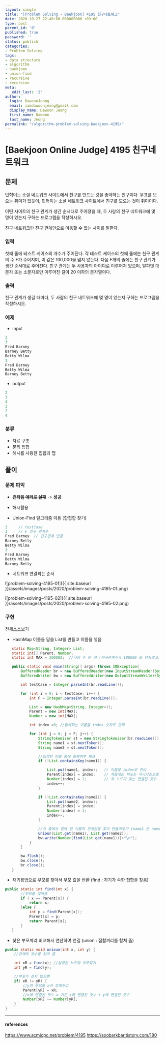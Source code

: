 ```yaml
---
layout: single
title: "[Problem Solving - Baekjoon] 4195 친구네트워크"
date: 2020-10-27 22:40:00.000000000 +09:00
type: post
parent_id: '0'
published: true
password: ''
status: publish
categories:
- Problem Solving
tags:
- data structure
- algorithm
- baekjoon
- union-find
- recursive
- recursion
meta:
  _edit_last: '2'
author:
  login: DawoonJeong
  email: iamdawoonjeong@gmail.com
  display_name: Dawoon Jeong
  first_name: Dawoon
  last_name: Jeong
permalink: "/algorithm-problem-solving-baekjoon-4195/"
---
```

# [Baekjoon Online Judge] 4195 친구네트워크

## 문제
민혁이는 소셜 네트워크 사이트에서 친구를 만드는 것을 좋아하는 친구이다. 우표를 모으는 취미가 있듯이, 민혁이는 소셜 네트워크 사이트에서 친구를 모으는 것이 취미이다.

어떤 사이트의 친구 관계가 생긴 순서대로 주어졌을 때, 두 사람의 친구 네트워크에 몇 명이 있는지 구하는 프로그램을 작성하시오.

친구 네트워크란 친구 관계만으로 이동할 수 있는 사이를 말한다.

### 입력
첫째 줄에 테스트 케이스의 개수가 주어진다. 각 테스트 케이스의 첫째 줄에는 친구 관계의 수 F가 주어지며, 이 값은 100,000을 넘지 않는다. 다음 F개의 줄에는 친구 관계가 생긴 순서대로 주어진다. 친구 관계는 두 사용자의 아이디로 이루어져 있으며, 알파벳 대문자 또는 소문자로만 이루어진 길이 20 이하의 문자열이다.

### 출력
친구 관계가 생길 때마다, 두 사람의 친구 네트워크에 몇 명이 있는지 구하는 프로그램을 작성하시오.

### 예제
- input

```java
2
3
Fred Barney
Barney Betty
Betty Wilma
3
Fred Barney
Betty Wilma
Barney Betty
```

- output

```java
2
3
4
2
2
4
```

### 분류
- 자료 구조
- 분리 집합
- 해시를 사용한 집합과 맵

## 풀이

### 문제 파악
- ~~**런타임 에러로 실패**~~ -> **성공**

- 해시활용
- Union-Find 알고리즘 이용 (합집합 찾기)

```java
2     // testCase
3     // F 친구 관계수
Fred Barney  // 친구관계 연결
Barney Betty
Betty Wilma
3
Fred Barney
Betty Wilma
Barney Betty
```

- 네트워크 연결되는 순서

![problem-solving-4195-01]({{ site.baseurl }}/assets/images/posts/2020/problem-solving-4195-01.png)


![problem-solving-4195-02]({{ site.baseurl }}/assets/images/posts/2020/problem-solving-4195-02.png)



### 구현

[전체소스보기](https://github.com/iamdawoonjeong/java-datastructure-algorithm/blob/master/java-algorithm-problem-solving/src/baekjoon/problem4195/Main.java)

- HashMap 이름을 담을 List를 만들고 이름을 넣음

```java
   static Map<String, Integer> List;
   static int[] Parent, Number;
   static int MAX = 200002;  //사람 수 만 큼 (친구관계수가 100000 을 넘지않고, 한줄에 2명씩들어가서 최대값 잡아줌)

   public static void main(String[] args) throws IOException{
       BufferedReader br = new BufferedReader(new InputStreamReader(System.in));
       BufferedWriter bw = new BufferedWriter(new OutputStreamWriter(System.out));

       int testCase = Integer.parseInt(br.readLine());

       for (int i = 0; i < testCase; i++) {
           int F = Integer.parseInt(br.readLine());

           List = new HashMap<String, Integer>();
           Parent = new int[MAX];
           Number = new int[MAX];

           int index =0; //입력되는 이름을 index 숫자로 관리

           for (int j = 0; j < F; j++) {
               StringTokenizer st = new StringTokenizer(br.readLine());
               String name1 = st.nextToken();
               String name2 = st.nextToken();

               //입력된 이름 중에 중복여부 체크
               if (!List.containsKey(name1)) {

                   List.put(name1, index);   // 이름을 index로 관리
                   Parent[index] = index;    // 처음에는 부모는 자기자신으로 갖음
                   Number[index] = 1;        // 각 노드가 갖는 연결된 갯수
                   index++;
               }

               if (!List.containsKey(name2)) {
                   List.put(name2, index);
                   Parent[index] = index;
                   Number[index] = 1;
                   index++;
               }

               //각 줄에서 입력 된 이름의 관계성을 찾아 만들어주기 (name1 은 name2의 부모)
               unioun(List.get(name1), List.get(name2));
               bw.write(Number[find(List.get(name1))]+"\n");
           }
       }

       bw.flush();
       bw.close();
       br.close();
   }
```

- 재귀용법으로 부모를 찾아서 부모 값을 반환 (find : 자기가 속한 집합을 찾음)

```java
public static int find(int x) {
       //부모를 찾아줌
       if ( x == Parent[x]) {
           return x;
       }else {
           int p = find(Parent[x]);
           Parent[x] = p;
           return Parent[x];
       }
   }
```

- 찾은 부모끼리 비교해서 연산하여 연결 (union : 집합끼리를 합쳐 줌)

```java
public static void unioun(int x, int y) {
    //관계의 갯수를 찾아 줌

    int xR = find(x); //입력된 노드의 부모찾기
    int yR = find(y);

    //부모가 갖지 않으면
    if( xR != yR) {
        //y의 부모를 x라 정해주고
        Parent[yR] = xR;
        //x에 연결된 갯수 = 기존 x에 연결된 갯수 + y에 연결된 갯수
        Number[xR] += Number[yR];
    }
}
```



---

#### references
<https://www.acmicpc.net/problem/4195>
<https://soobarkbar.tistory.com/180>

